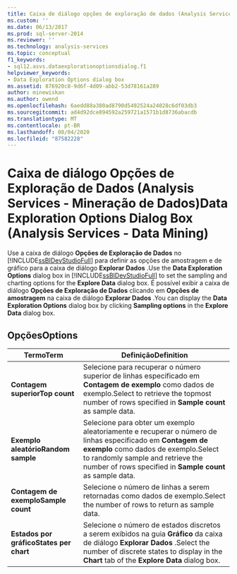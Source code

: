 ```yaml
---
title: Caixa de diálogo opções de exploração de dados (Analysis Services – Mineração de dados) | Microsoft Docs
ms.custom: ''
ms.date: 06/13/2017
ms.prod: sql-server-2014
ms.reviewer: ''
ms.technology: analysis-services
ms.topic: conceptual
f1_keywords:
- sql12.asvs.dataexplorationoptionsdialog.f1
helpviewer_keywords:
- Data Exploration Options dialog box
ms.assetid: 876920c8-9d6f-4d09-abb2-53d78161a289
author: minewiskan
ms.author: owend
ms.openlocfilehash: 6aedd88a380ad8790d5492524a24028c6df03db3
ms.sourcegitcommit: ad4d92dce894592a259721a1571b1d8736abacdb
ms.translationtype: MT
ms.contentlocale: pt-BR
ms.lasthandoff: 08/04/2020
ms.locfileid: "87582228"
---
```

# <a name="data-exploration-options-dialog-box-analysis-services---data-mining"></a><span data-ttu-id="5cd84-102">Caixa de diálogo Opções de Exploração de Dados (Analysis Services - Mineração de Dados)</span><span class="sxs-lookup"><span data-stu-id="5cd84-102">Data Exploration Options Dialog Box (Analysis Services - Data Mining)</span></span>
  <span data-ttu-id="5cd84-103">Use a caixa de diálogo **Opções de Exploração de Dados** no [!INCLUDE[ssBIDevStudioFull](../includes/ssbidevstudiofull-md.md)] para definir as opções de amostragem e de gráfico para a caixa de diálogo **Explorar Dados** .</span><span class="sxs-lookup"><span data-stu-id="5cd84-103">Use the **Data Exploration Options** dialog box in [!INCLUDE[ssBIDevStudioFull](../includes/ssbidevstudiofull-md.md)] to set the sampling and charting options for the **Explore Data** dialog box.</span></span> <span data-ttu-id="5cd84-104">É possível exibir a caixa de diálogo **Opções de Exploração de Dados** clicando em **Opções de amostragem** na caixa de diálogo **Explorar Dados** .</span><span class="sxs-lookup"><span data-stu-id="5cd84-104">You can display the **Data Exploration Options** dialog box by clicking **Sampling options** in the **Explore Data** dialog box.</span></span>  
  
## <a name="options"></a><span data-ttu-id="5cd84-105">Opções</span><span class="sxs-lookup"><span data-stu-id="5cd84-105">Options</span></span>  
  
|<span data-ttu-id="5cd84-106">Termo</span><span class="sxs-lookup"><span data-stu-id="5cd84-106">Term</span></span>|<span data-ttu-id="5cd84-107">Definição</span><span class="sxs-lookup"><span data-stu-id="5cd84-107">Definition</span></span>|  
|----------|----------------|  
|<span data-ttu-id="5cd84-108">**Contagem superior**</span><span class="sxs-lookup"><span data-stu-id="5cd84-108">**Top count**</span></span>|<span data-ttu-id="5cd84-109">Selecione para recuperar o número superior de linhas especificado em **Contagem de exemplo** como dados de exemplo.</span><span class="sxs-lookup"><span data-stu-id="5cd84-109">Select to retrieve the topmost number of rows specified in **Sample count** as sample data.</span></span>|  
|<span data-ttu-id="5cd84-110">**Exemplo aleatório**</span><span class="sxs-lookup"><span data-stu-id="5cd84-110">**Random sample**</span></span>|<span data-ttu-id="5cd84-111">Selecione para obter um exemplo aleatoriamente e recuperar o número de linhas especificado em **Contagem de exemplo** como dados de exemplo.</span><span class="sxs-lookup"><span data-stu-id="5cd84-111">Select to randomly sample and retrieve the number of rows specified in **Sample count** as sample data.</span></span>|  
|<span data-ttu-id="5cd84-112">**Contagem de exemplo**</span><span class="sxs-lookup"><span data-stu-id="5cd84-112">**Sample count**</span></span>|<span data-ttu-id="5cd84-113">Selecione o número de linhas a serem retornadas como dados de exemplo.</span><span class="sxs-lookup"><span data-stu-id="5cd84-113">Select the number of rows to return as sample data.</span></span>|  
|<span data-ttu-id="5cd84-114">**Estados por gráfico**</span><span class="sxs-lookup"><span data-stu-id="5cd84-114">**States per chart**</span></span>|<span data-ttu-id="5cd84-115">Selecione o número de estados discretos a serem exibidos na guia **Gráfico** da caixa de diálogo **Explorar Dados** .</span><span class="sxs-lookup"><span data-stu-id="5cd84-115">Select the number of discrete states to display in the **Chart** tab of the **Explore Data** dialog box.</span></span>|  
  
  
